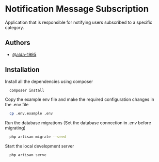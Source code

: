 
# Notification Message Subscription

Application that is responsible for notifying users subscribed to a specific category.




## Authors

- [@alda-1995](https://github.com/alda-1995)


## Installation

Install all the dependencies using composer

```bash
  composer install
```
Copy the example env file and make the required configuration changes in the .env file
```bash
  cp .env.example .env
```
Run the database migrations (Set the database connection in .env before migrating)
```bash
  php artisan migrate --seed
```
Start the local development server
```bash
  php artisan serve